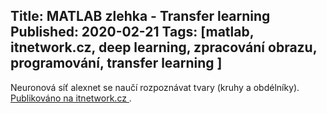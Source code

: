 Title: MATLAB zlehka - Transfer learning
Published: 2020-02-21
Tags: [matlab, itnetwork.cz, deep learning, zpracování obrazu, programování, transfer learning ]
---

Neuronová síť alexnet se naučí rozpoznávat tvary (kruhy a obdélníky).
[Publikováno na itnetwork.cz ](https://www.itnetwork.cz/software/matlab/matlab-zlehka-deep-learning-na-tri-radky).